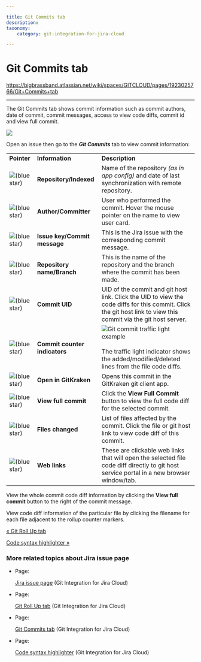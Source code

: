 ```yaml
---

title: Git Commits tab
description:
taxonomy:
    category: git-integration-for-jira-cloud

---
```


# Git Commits tab

<https://bigbrassband.atlassian.net/wiki/spaces/GITCLOUD/pages/1923025766/Git+Commits+tab>

* * *

The Git Commits tab shows commit information such as commit authors, date of commit, commit messages, access to view code diffs, commit id and view full commit.

![](https://bigbrassband.atlassian.net/wiki/download/thumbnails/1923025766/gitcloud-jira-issue-git-commits-tab-chart.png?version=1&modificationDate=1635422802164&cacheVersion=1&api=v2&width=680&height=272)

  
Open an issue then go to the _**Git Commits**_ tab to view commit information:

|     |     |     |
| --- | --- | --- |
| **Pointer** | **Information** | **Description** |
| ![(blue star)](/wiki/s/-1639011364/6452/8b4898d3c114827e64ec143b4fa79bb76a6cfa5b/_/images/icons/emoticons/star_blue.png) | **Repository/Indexed** | Name of the repository _(as in app config)_ and date of last synchronization with remote repository. |
| ![(blue star)](/wiki/s/-1639011364/6452/8b4898d3c114827e64ec143b4fa79bb76a6cfa5b/_/images/icons/emoticons/star_blue.png) | **Author/Committer** | User who performed the commit. Hover the mouse pointer on the name to view user card. |
| ![(blue star)](/wiki/s/-1639011364/6452/8b4898d3c114827e64ec143b4fa79bb76a6cfa5b/_/images/icons/emoticons/star_blue.png) | **Issue key/Commit message** | This is the Jira issue with the corresponding commit message. |
| ![(blue star)](/wiki/s/-1639011364/6452/8b4898d3c114827e64ec143b4fa79bb76a6cfa5b/_/images/icons/emoticons/star_blue.png) | **Repository name/Branch** | This is the name of the repository and the branch where the commit has been made. |
| ![(blue star)](/wiki/s/-1639011364/6452/8b4898d3c114827e64ec143b4fa79bb76a6cfa5b/_/images/icons/emoticons/star_blue.png) | **Commit UID** | UID of the commit and git host link. Click the UID to view the code diffs for this commit. Click the git host link to view this commit via the git host server. |
| ![(blue star)](/wiki/s/-1639011364/6452/8b4898d3c114827e64ec143b4fa79bb76a6cfa5b/_/images/icons/emoticons/star_blue.png) | **Commit counter indicators** | ![Git commit traffic light example](https://bigbrassband.atlassian.net/wiki/download/thumbnails/1923025766/traffic-light-example.png?version=1&modificationDate=1635423053042&cacheVersion=1&api=v2&width=102&height=13)<br><br>The traffic light indicator shows the added/modified/deleted lines from the file code diffs. |
| ![(blue star)](/wiki/s/-1639011364/6452/8b4898d3c114827e64ec143b4fa79bb76a6cfa5b/_/images/icons/emoticons/star_blue.png) | **Open in GitKraken** | Opens this commit in the GitKraken git client app. |
| ![(blue star)](/wiki/s/-1639011364/6452/8b4898d3c114827e64ec143b4fa79bb76a6cfa5b/_/images/icons/emoticons/star_blue.png) | **View full commit** | Click the **View Full Commit** button to view the full code diff for the selected commit. |
| ![(blue star)](/wiki/s/-1639011364/6452/8b4898d3c114827e64ec143b4fa79bb76a6cfa5b/_/images/icons/emoticons/star_blue.png) | **Files changed** | List of files affected by the commit. Click the file or git host link to view code diff of this commit. |
| ![(blue star)](/wiki/s/-1639011364/6452/8b4898d3c114827e64ec143b4fa79bb76a6cfa5b/_/images/icons/emoticons/star_blue.png) | **Web links** | These are clickable web links that will open the selected file code diff directly to git host service portal in a new browser window/tab. |

View the whole commit code diff information by clicking the **View full commit** button to the right of the commit message.

View code diff information of the particular file by clicking the filename for each file adjacent to the rollup counter markers.

[« Git Roll Up tab](/wiki/spaces/GITCLOUD/pages/1923025721/Git+Roll+Up+tab)

[Code syntax highlighter »](/wiki/spaces/GITCLOUD/pages/1923025790/Code+syntax+highlighter)

### More related topics about Jira issue page

*   Page:
    
    [Jira issue page](/wiki/spaces/GITCLOUD/pages/1923025695/Jira+issue+page) (Git Integration for Jira Cloud)
    
*   Page:
    
    [Git Roll Up tab](/wiki/spaces/GITCLOUD/pages/1923025721/Git+Roll+Up+tab) (Git Integration for Jira Cloud)
    
*   Page:
    
    [Git Commits tab](/wiki/spaces/GITCLOUD/pages/1923025766/Git+Commits+tab) (Git Integration for Jira Cloud)
    
*   Page:
    
    [Code syntax highlighter](/wiki/spaces/GITCLOUD/pages/1923025790/Code+syntax+highlighter) (Git Integration for Jira Cloud)